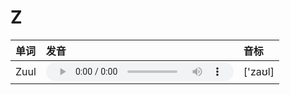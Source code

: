 
# Z

| 单词  | 发音 | 音标 |
| :-- | :-- | :-- |
| Zuul | <audio :src="$withBase('/audio/Zuul.mp3')" controls="controls"></audio> | ['zaʊl] |

<style lang="css">
audio {
  height: 30px;
}

@media screen and (max-width: 720px){
  audio { 
    width: 20px; 
  } 
}
</style>
